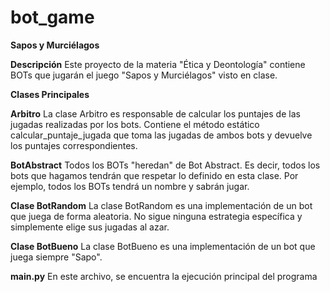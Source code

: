 # bot_game
**Sapos y Murciélagos**

**Descripción**
Este proyecto de la materia "Ética y Deontología" contiene BOTs que jugarán el juego "Sapos y Murciélagos" visto en clase.

**Clases Principales**

**Arbitro**
La clase Arbitro es responsable de calcular los puntajes de las jugadas realizadas por los bots. Contiene el método estático calcular_puntaje_jugada que toma las jugadas de ambos bots y devuelve los puntajes correspondientes.

**BotAbstract**
Todos los BOTs "heredan" de Bot Abstract. Es decir, todos los bots que hagamos tendrán que respetar lo definido en esta clase. Por ejemplo, todos los BOTs tendrá un nombre y sabrán jugar.

**Clase BotRandom**
La clase BotRandom es una implementación de un bot que juega de forma aleatoria. No sigue ninguna estrategia específica y simplemente elige sus jugadas al azar.

**Clase BotBueno**
La clase BotBueno es una implementación de un bot que juega siempre "Sapo".

**main.py**
En este archivo, se encuentra la ejecución principal del programa
